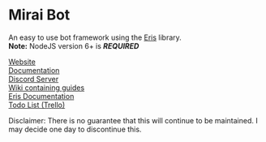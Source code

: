 # Mirai Bot

An easy to use bot framework using the [Eris](https://github.com/abalabahaha/Eris/) library.   
**Note:** NodeJS version 6+ is ***REQUIRED***

[Website](http://brussell98.github.io/bot/index.html)   
[Documentation](http://brussell98.github.io/bot/docs/index.html)   
[Discord Server](https://discord.gg/0kvLlwb7slG3XCCQ)   
[Wiki containing guides](https://github.com/brussell98/BrussellBot/wiki)   
[Eris Documentation](https://abal.moe/Eris/docs/index.html)   
[Todo List (Trello)](https://trello.com/b/Uw5wZLzJ)   

Disclaimer: There is no guarantee that this will continue to be maintained. I may decide one day to discontinue this.
